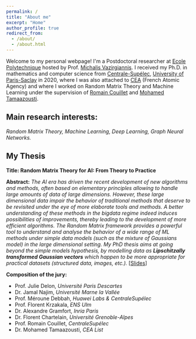 ```yaml
---
permalink: /
title: "About me"
excerpt: "Home"
author_profile: true
redirect_from: 
  - /about/
  - /about.html
---
```


Welcome to my personal webpage! I'm a Postdoctoral researcher at [Ecole Polytechnique](https://www.polytechnique.edu/en) hosted by Prof. [Michalis Vazirgiannis](http://www.lix.polytechnique.fr/Labo/Michalis.Vazirgiannis/). I received my Ph.D. in mathematics and computer science from [Centrale-Supélec](https://www.centralesupelec.fr/), [University of Paris-Saclay](https://www.universite-paris-saclay.fr/en) in 2020, where I was also attached to [CEA](http://www.cea.fr/) (French Atomic Agency) and where I worked on Random Matrix Theory and Machine Learning under the supervision of [Romain Couillet](https://romaincouillet.hebfree.org/) and [Mohamed Tamaazousti](http://mohamed-tamaazousti.com/).

**Main research interests:**
-
*Random Matrix Theory, Machine Learning, Deep Learning, Graph Neural Networks.*

My Thesis
-
**Title: Random Matrix Theory for AI: From Theory to Practice**

**Abstract:** *The AI era has driven the recent development of new algorithms and methods, often based on elementary principles allowing to handle large amounts of data of large dimensions. However, these large dimensional data impair the behavior of traditional methods that deserve to be revisited under the eye of more elaborate tools and methods. A better understanding of these methods in the bigdata regime indeed induces possibilities of improvements, thereby leading to the development of more efficient algorithms. The Random Matrix framework provides a powerful tool to understand and analyse the behavior of a wide range of ML methods under simple data models (such as the mixture of Gaussians model) in the large dimensional setting. My PhD thesis aims at going beyond the simple models hypothesis, by modelling data as **Lipschitzally transformed Gaussian vectors** which happen to be more appropriate for practical datasets (structured data, images, etc.).* [[Slides](https://melaseddik.github.io/files/slides/thesis_slides.pdf)]

**Composition of the jury:**
- Prof. Julie Delon, *Université Paris Descartes*
- Dr. Jamal Najim, *Université Marne la Vallée*
- Prof. Méroune Debbah, *Huawei Labs & CentraleSupélec*
- Prof. Florent Krzakala, *ENS Ulm*
- Dr. Alexandre Gramfort, *Inria Paris*
- Dr. Florent Chartelain, *Université Grenoble-Alpes*
- Prof. Romain Couillet, *CentraleSupélec*
- Dr. Mohamed Tamaazousti, *CEA List*



